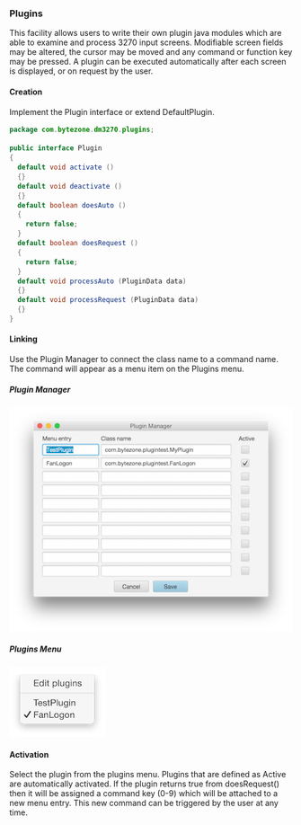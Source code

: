 ### Plugins
This facility allows users to write their own plugin java modules which are able to examine and process 3270 input screens.  Modifiable screen fields may be altered, the cursor may be moved and any command or function key may be pressed. A plugin can be executed automatically after each screen is displayed, or on request by the user.
#### Creation
Implement the Plugin interface or extend DefaultPlugin.
```java
package com.bytezone.dm3270.plugins;

public interface Plugin
{
  default void activate ()
  {}
  default void deactivate ()
  {}
  default boolean doesAuto ()
  {
    return false;
  }
  default boolean doesRequest ()
  {
    return false;
  }
  default void processAuto (PluginData data)
  {}
  default void processRequest (PluginData data)
  {}
}
```
#### Linking
Use the Plugin Manager to connect the class name to a command name. The command will appear as a menu item on the Plugins menu.
##### Plugin Manager
![Plugins](plugins.png?raw=true "plugin list")
##### Plugins Menu
![Plugins](pluginmenu.png?raw=true "plugins menu")
#### Activation
Select the plugin from the plugins menu. Plugins that are defined as Active are automatically activated. If the plugin returns true from doesRequest() then it will be assigned a command key (0-9) which will be attached to a new menu entry. This new command can be triggered by the user at any time.
